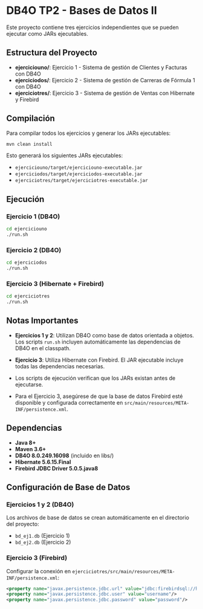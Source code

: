 # DB4O TP2 - Bases de Datos II

Este proyecto contiene tres ejercicios independientes que se pueden ejecutar como JARs ejecutables.

## Estructura del Proyecto

- **ejerciciouno/**: Ejercicio 1 - Sistema de gestión de Clientes y Facturas con DB4O
- **ejerciciodos/**: Ejercicio 2 - Sistema de gestión de Carreras de Fórmula 1 con DB4O  
- **ejerciciotres/**: Ejercicio 3 - Sistema de gestión de Ventas con Hibernate y Firebird

## Compilación

Para compilar todos los ejercicios y generar los JARs ejecutables:

```bash
mvn clean install
```

Esto generará los siguientes JARs ejecutables:
- `ejerciciouno/target/ejerciciouno-executable.jar`
- `ejerciciodos/target/ejerciciodos-executable.jar`
- `ejerciciotres/target/ejerciciotres-executable.jar`

## Ejecución

### Ejercicio 1 (DB4O)
```bash
cd ejerciciouno
./run.sh
```

### Ejercicio 2 (DB4O)
```bash
cd ejerciciodos
./run.sh
```

### Ejercicio 3 (Hibernate + Firebird)
```bash
cd ejerciciotres
./run.sh
```

## Notas Importantes

- **Ejercicios 1 y 2**: Utilizan DB4O como base de datos orientada a objetos. Los scripts `run.sh` incluyen automáticamente las dependencias de DB4O en el classpath.

- **Ejercicio 3**: Utiliza Hibernate con Firebird. El JAR ejecutable incluye todas las dependencias necesarias.

- Los scripts de ejecución verifican que los JARs existan antes de ejecutarse.

- Para el Ejercicio 3, asegúrese de que la base de datos Firebird esté disponible y configurada correctamente en `src/main/resources/META-INF/persistence.xml`.

## Dependencias

- **Java 8+**
- **Maven 3.6+**
- **DB4O 8.0.249.16098** (incluido en libs/)
- **Hibernate 5.6.15.Final**
- **Firebird JDBC Driver 5.0.5.java8**

## Configuración de Base de Datos

### Ejercicios 1 y 2 (DB4O)
Los archivos de base de datos se crean automáticamente en el directorio del proyecto:
- `bd_ej1.db` (Ejercicio 1)
- `bd_ej2.db` (Ejercicio 2)

### Ejercicio 3 (Firebird)
Configurar la conexión en `ejerciciotres/src/main/resources/META-INF/persistence.xml`:
```xml
<property name="javax.persistence.jdbc.url" value="jdbc:firebirdsql://host:port/path/to/database.fdb"/>
<property name="javax.persistence.jdbc.user" value="username"/>
<property name="javax.persistence.jdbc.password" value="password"/>
```
